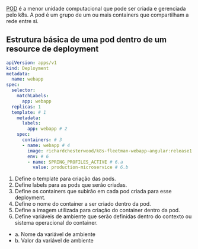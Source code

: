[POD](https://kubernetes.io/docs/concepts/workloads/pods/pod/) é a menor unidade computacional que pode ser criada e gerenciada pelo k8s.
A pod é um grupo de um ou mais containers que compartilham a rede entre si.

## Estrutura básica de uma pod dentro de um resource de deployment

```yaml
apiVersion: apps/v1
kind: Deployment 
metadata:
  name: webapp 
spec:
  selector:
    matchLabels:
      app: webapp
  replicas: 1
  template: # 1
    metadata:
      labels:
        app: webapp # 2
    spec:
      containers: # 3
      - name: webapp # 4
        image: richardchesterwood/k8s-fleetman-webapp-angular:release1 # 5
        env: # 6
        - name: SPRING_PROFILES_ACTIVE # 6.a
          value: production-microservice # 6.b
```

1. Define o template para criação das pods.
2. Define labels para as pods que serão criadas.
3. Define os containers que subirão em cada pod criada para esse deployment.
4. Define o nome do container a ser criado dentro da pod.
5. Define a imagem utilizada para criação do container dentro da pod.
6. Define variáveis de ambiente que serão definidas dentro do contexto ou sistema operacional do container.
  - a. Nome da variável de ambiente
  - b. Valor da variável de ambiente
